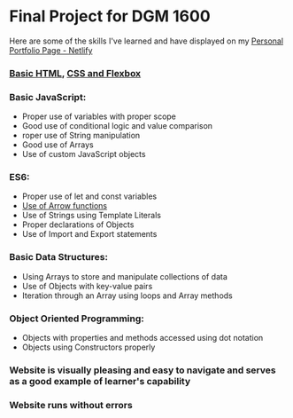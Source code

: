 # Final Project for DGM 1600



Here are some of the skills I've learned and have displayed on my 
[Personal Portfolio Page - Netlify](https://elizabethportfolioupgrade.netlify.com)


### [Basic HTML,](https://github.com/eapowell/elizabeth-code/blob/master/pokemon.html) [CSS and Flexbox](https://github.com/eapowell/elizabeth-code/blob/master/css/style.css)

### Basic JavaScript:
* Proper use of variables with proper scope
* Good use of conditional logic and value comparison
* roper use of String manipulation
* Good use of Arrays
* Use of custom JavaScript objects

### ES6:
* Proper use of let and const variables 
* [Use of Arrow functions](https://github.com/eapowell/elizabeth-code/blob/master/js/pokemon.js)
* Use of Strings using Template Literals
* Proper declarations of Objects
* Use of Import and Export statements

### Basic Data Structures:
* Using Arrays to store and manipulate collections of data
* Use of Objects with key-value pairs
* Iteration through an Array using loops and Array methods

### Object Oriented Programming:
* Objects with properties and methods accessed using dot notation
* Objects using Constructors properly

### Website is visually pleasing and easy to navigate and serves as a good example of learner's capability
### Website runs without errors
